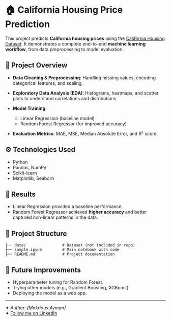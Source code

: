 # 🏠 California Housing Price Prediction

This project predicts **California housing prices** using the [California Housing Dataset](https://www.kaggle.com/datasets/camnugent/california-housing-prices/data).
It demonstrates a complete end-to-end **machine learning workflow**, from data preprocessing to model evaluation.

## 📌 Project Overview

* **Data Cleaning & Preprocessing**: Handling missing values, encoding categorical features, and scaling.
* **Exploratory Data Analysis (EDA)**: Histograms, heatmaps, and scatter plots to understand correlations and distributions.
* **Model Training**:

  * Linear Regression (baseline model)
  * Random Forest Regressor (for improved accuracy)
* **Evaluation Metrics**: MAE, MSE, Median Absolute Error, and R² score.

## ⚙️ Technologies Used

* Python
* Pandas, NumPy
* Scikit-learn
* Matplotlib, Seaborn

## 🚀 Results

* Linear Regression provided a baseline performance.
* Random Forest Regressor achieved **higher accuracy** and better captured non-linear patterns in the data.

## 📂 Project Structure

```
├── data/                # Dataset (not included in repo)
├── sample.ipynb         # Main notebook with code
├── README.md            # Project documentation
```

## 🔮 Future Improvements

* Hyperparameter tuning for Random Forest.
* Trying other models (e.g., Gradient Boosting, XGBoost).
* Deploying the model as a web app.

---

✦ *Author: \[Makrious Ayman]* <br>
✦ [Follow me on LinkedIn](https://www.linkedin.com/in/makrious-ayman-84985621b/)

